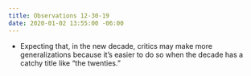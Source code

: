 ```yaml
---
title: Observations 12-30-19
date: 2020-01-02 13:55:00 -06:00
---
```


- Expecting that, in the new decade, critics may make more generalizations because it’s easier to do so when the decade has a catchy title like “the twenties.”
